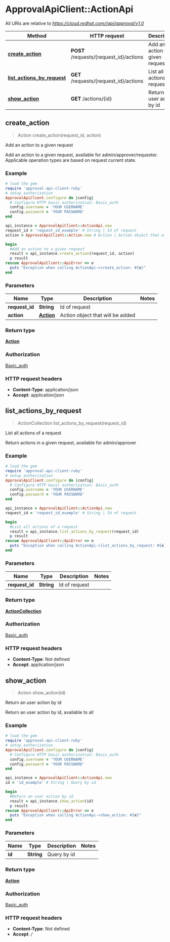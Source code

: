 # ApprovalApiClient::ActionApi

All URIs are relative to *https://cloud.redhat.com//api/approval/v1.0*

Method | HTTP request | Description
------------- | ------------- | -------------
[**create_action**](ActionApi.md#create_action) | **POST** /requests/{request_id}/actions | Add an action to a given request
[**list_actions_by_request**](ActionApi.md#list_actions_by_request) | **GET** /requests/{request_id}/actions | List all actions of a request
[**show_action**](ActionApi.md#show_action) | **GET** /actions/{id} | Return an user action by id



## create_action

> Action create_action(request_id, action)

Add an action to a given request

Add an action to a given request, available for admin/approver/requester. Applicable operation types are based on request current state.

### Example

```ruby
# load the gem
require 'approval-api-client-ruby'
# setup authorization
ApprovalApiClient.configure do |config|
  # Configure HTTP basic authorization: Basic_auth
  config.username = 'YOUR USERNAME'
  config.password = 'YOUR PASSWORD'
end

api_instance = ApprovalApiClient::ActionApi.new
request_id = 'request_id_example' # String | Id of request
action = ApprovalApiClient::Action.new # Action | Action object that will be added

begin
  #Add an action to a given request
  result = api_instance.create_action(request_id, action)
  p result
rescue ApprovalApiClient::ApiError => e
  puts "Exception when calling ActionApi->create_action: #{e}"
end
```

### Parameters


Name | Type | Description  | Notes
------------- | ------------- | ------------- | -------------
 **request_id** | **String**| Id of request | 
 **action** | [**Action**](Action.md)| Action object that will be added | 

### Return type

[**Action**](Action.md)

### Authorization

[Basic_auth](../README.md#Basic_auth)

### HTTP request headers

- **Content-Type**: application/json
- **Accept**: application/json


## list_actions_by_request

> ActionCollection list_actions_by_request(request_id)

List all actions of a request

Return actions in a given request, available for admin/approver

### Example

```ruby
# load the gem
require 'approval-api-client-ruby'
# setup authorization
ApprovalApiClient.configure do |config|
  # Configure HTTP basic authorization: Basic_auth
  config.username = 'YOUR USERNAME'
  config.password = 'YOUR PASSWORD'
end

api_instance = ApprovalApiClient::ActionApi.new
request_id = 'request_id_example' # String | Id of request

begin
  #List all actions of a request
  result = api_instance.list_actions_by_request(request_id)
  p result
rescue ApprovalApiClient::ApiError => e
  puts "Exception when calling ActionApi->list_actions_by_request: #{e}"
end
```

### Parameters


Name | Type | Description  | Notes
------------- | ------------- | ------------- | -------------
 **request_id** | **String**| Id of request | 

### Return type

[**ActionCollection**](ActionCollection.md)

### Authorization

[Basic_auth](../README.md#Basic_auth)

### HTTP request headers

- **Content-Type**: Not defined
- **Accept**: application/json


## show_action

> Action show_action(id)

Return an user action by id

Return an user action by id, available to all

### Example

```ruby
# load the gem
require 'approval-api-client-ruby'
# setup authorization
ApprovalApiClient.configure do |config|
  # Configure HTTP basic authorization: Basic_auth
  config.username = 'YOUR USERNAME'
  config.password = 'YOUR PASSWORD'
end

api_instance = ApprovalApiClient::ActionApi.new
id = 'id_example' # String | Query by id

begin
  #Return an user action by id
  result = api_instance.show_action(id)
  p result
rescue ApprovalApiClient::ApiError => e
  puts "Exception when calling ActionApi->show_action: #{e}"
end
```

### Parameters


Name | Type | Description  | Notes
------------- | ------------- | ------------- | -------------
 **id** | **String**| Query by id | 

### Return type

[**Action**](Action.md)

### Authorization

[Basic_auth](../README.md#Basic_auth)

### HTTP request headers

- **Content-Type**: Not defined
- **Accept**: */*


